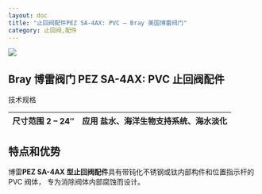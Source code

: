 ```yaml
---
layout: doc
title: "止回阀配件PEZ SA-4AX: PVC – Bray 美国博雷阀门"
category: 止回阀,配件
---
```


![](/2022/11/download-9.png)

## Bray 博雷阀门 PEZ SA-4AX: PVC 止回阀配件

技术规格

| 尺寸范围 2 – 24″ | 应用 盐水、海洋生物支持系统、海水淡化 |
| ---------------- | ------------------------------------- |

## 特点和优势

博雷**PEZ SA-4AX 型止回阀配件**具有带钝化不锈钢或钛内部构件和位置指示杆的 PVC 阀体， 专为消除阀体内部腐蚀而设计。
